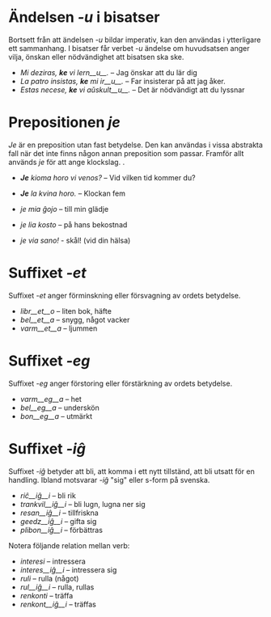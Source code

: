 # Ändelsen *-u* i bisatser

Bortsett från att ändelsen *-u* bildar imperativ, kan den användas i ytterligare ett sammanhang. I bisatser får verbet *-u* ändelse om huvudsatsen anger vilja, önskan eller nödvändighet att bisatsen ska ske. 

- *Mi deziras, __ke__ vi lern__u__.* – Jag önskar att du lär dig
- *La patro insistas, __ke__ mi ir__u__.* – Far insisterar på att jag åker.
- *Estas necese, __ke__ vi aŭskult__u__.* – Det är nödvändigt att du lyssnar
 
# Prepositionen *je*

*Je* är en preposition utan fast betydelse. Den kan användas i vissa abstrakta fall när det inte finns någon annan preposition som passar. Framför allt används *je* för att ange klockslag. 
.
- *__Je__ kioma horo vi venos?* – Vid vilken tid kommer du?
- *__Je__ la kvina horo.* – Klockan fem

- *je mia ĝojo* – till min glädje
- *je lia kosto* – på hans bekostnad
- *je via sano!* - skål! (vid din hälsa)
 
# Suffixet *-et*

Suffixet *-et* anger förminskning eller försvagning av ordets betydelse.

- *libr__et__o* – liten bok, häfte
- *bel__et__a*  – snygg, något vacker
- *varm__et__a* – ljummen
 

# Suffixet *-eg*

Suffixet *-eg* anger förstoring eller förstärkning av ordets betydelse.

- *varm__eg__a*  – het
- *bel__eg__a*   – underskön
- *bon__eg__a*   – utmärkt
 

# Suffixet *-iĝ*

Suffixet *-iĝ* betyder att bli, att komma i ett nytt tillständ, att bli utsatt för en handling. Ibland motsvarar *-iĝ* "sig" eller s-form på svenska.

- *riĉ__iĝ__i*      – bli rik
- *trankvil__iĝ__i* – bli lugn, lugna ner sig
- *resan__iĝ__i*    – tillfriskna
- *geedz__iĝ__i*    – gifta sig
- *plibon__iĝ__i*   – förbättras

Notera följande relation mellan verb:

- *interesi* – intressera
 - *interes__iĝ__i* – intressera sig
- *ruli* – rulla (något)
 - *rul__iĝ__i* – rulla, rullas
- *renkonti* – träffa
 - *renkont__iĝ__i* – träffas

 

